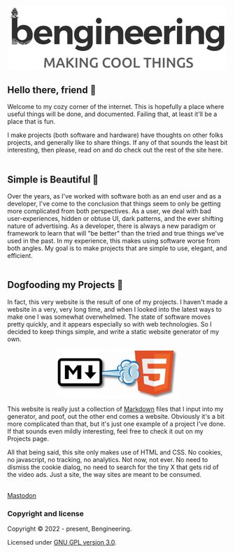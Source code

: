 ## 
<center><img src="images/bengineering_logo.png"></center>

## Hello there, friend 🤖
Welcome to my cozy corner of the internet. This is hopefully a place where useful things will be done, and documented. Failing that, at least it'll be a place that is fun.

I make projects (both software and hardware) have thoughts on other folks projects, and generally like to share things. If any of that sounds the least bit interesting, then please, read on and do check out the rest of the site here.
<br/>
<br/>

## Simple is Beautiful 🌻
Over the years, as I've worked with software both as an end user and as a developer, I've come to the conclusion that things seem to only be getting more complicated from both perspectives. As a user, we deal with bad user-experiences, hidden or obtuse UI, dark patterns, and the ever shifting nature of advertising. As a developer, there is always a new paradigm or framework to learn that will "be better" than the tried and true things we've used in the past. In my experience, this makes using software worse from both angles. My goal is to make projects that are simple to use, elegant, and efficient.
<br/>
<br/>

## Dogfooding my Projects 🐶
In fact, this very website is the result of one of my projects. I haven't made a website in a very, very long time, and when I looked into the latest ways to make one I was somewhat overwhelmed. The state of software moves pretty quickly, and it appears especially so with web technologies. So I decided to keep things simple, and write a static website generator of my own.

<center><img src="images/markerator_logo_tiny.png"></center>

This website is really just a collection of [Markdown](https://en.wikipedia.org/wiki/Markdown) files that I input into my generator, and poof, out the other end comes a website. Obviously it's a bit more complicated than that, but it's just one example of a project I've done. If that sounds even mildly interesting, feel free to check it out on my Projects page.

All that being said, this site only makes use of HTML and CSS. No cookies, no javascript, no tracking, no analytics. Not now, not ever. No need to dismiss the cookie dialog, no need to search for the tiny X that gets rid of the video ads. Just a site, the way sites are meant to be consumed.
<br/>
<br/>

<a rel="me" href="https://mastodon.social/@benpocalypse">Mastodon</a>

### Copyright and license
Copyright &copy; 2022 - present, Bengineering.

Licensed under [GNU GPL version 3.0](./LICENSE).
